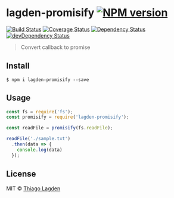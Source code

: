 # lagden-promisify [![NPM version](https://img.shields.io/npm/v/lagden-promisify.svg)](https://www.npmjs.com/package/lagden-promisify)
[![Build Status](https://travis-ci.org/lagden/promisify.svg?branch=master)](https://travis-ci.org/lagden/promisify)
[![Coverage Status](https://coveralls.io/repos/lagden/promisify/badge.svg?branch=master&service=github)](https://coveralls.io/github/lagden/promisify?branch=master)
[![Dependency Status](https://david-dm.org/lagden/promisify.svg)](https://david-dm.org/lagden/promisify)
[![devDependency Status](https://david-dm.org/lagden/promisify/dev-status.svg)](https://david-dm.org/lagden/promisify#info=devDependencies)

> Convert callback to promise


## Install

```
$ npm i lagden-promisify --save
```


## Usage

```javascript
const fs = require('fs');
const promisify = require('lagden-promisify');

const readFile = promisify(fs.readFile);

readFile('./sample.txt')
  .then(data => {
    console.log(data)
  });
```


## License

MIT © [Thiago Lagden](http://lagden.in)
